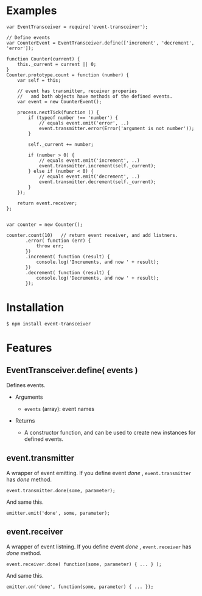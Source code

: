 
Examples
==========

    var EventTransceiver = require('event-transceiver');
    
    // Define events
    var CounterEvent = EventTransceiver.define(['increment', 'decrement', 'error']);
    
    function Counter(current) {
        this._current = current || 0;
    }
    Counter.prototype.count = function (number) {
        var self = this;

        // event has transmitter, receiver properies
        //   and both objects have methods of the defined events.
        var event = new CounterEvent();

        process.nextTick(function () {
            if (typeof number !== 'number') {
                // equals event.emit('error', ..)
                event.transmitter.error(Error('argument is not number'));
            }
    
            self._current += number;
    
            if (number > 0) {
                // equals event.emit('increment', ..)
                event.transmitter.increment(self._current);
            } else if (number < 0) {
                // equals event.emit('decrement', ..)
                event.transmitter.decrement(self._current);
            }
        });
    
        return event.receiver;
    };
    
    
    var counter = new Counter();
    
    counter.count(10)   // return event receiver, and add listners.
           .error( function (err) {
               throw err;
           })
           .increment( function (result) {
               console.log('Increments, and now ' + result);
           })
           .decrement( function (result) {
               console.log('Decrements, and now ' + result);
           });



Installation
==============

    $ npm install event-transceiver




Features
==========

EventTransceiver.define( events )
------------------------------------

Defines events.

* Arguments
  * `events` (array): event names

* Returns
  * A constructor function, and can be used to create new instances for defined events.


event.transmitter
-------------------

A wrapper of event emitting. If you define event _done_ , `event.transmitter` has _done_ method.

    event.transmitter.done(some, parameter);

And same this.

    emitter.emit('done', some, parameter);


event.receiver
-------------------

A wrapper of event listning. If you define event _done_ , `event.receiver` has _done_ method.

    event.receiver.done( function(some, parameter) { ... } );

And same this.

    emitter.on('done', function(some, parameter) { ... });

